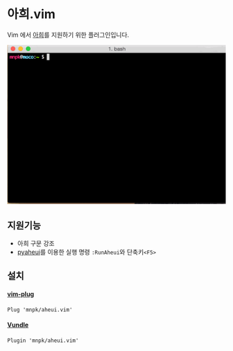 # 아희.vim

Vim 에서 [아희](https://aheui.github.io/)를 지원하기 위한 플러그인입니다.

![](https://raw.githubusercontent.com/mnpk/aheui.vim/master/demo.gif)

## 지원기능
- 아희 구문 강조
- [pyaheui](https://github.com/aheui/pyaheui)를 이용한 실행 명령 `:RunAheui`와 단축키`<F5>`

## 설치
#### [vim-plug](https://github.com/junegunn/vim-plug)
```
Plug 'mnpk/aheui.vim'
```

#### [Vundle](https://github.com/gmarik/vundle)
```
Plugin 'mnpk/aheui.vim'
```
